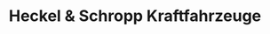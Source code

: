 ---
title: "Heckel & Schropp Kraftfahrzeuge"
url: /babenhausen/heckel-und-schropp-kraftfahrzeuge/
shop: Autowerkstatt
---